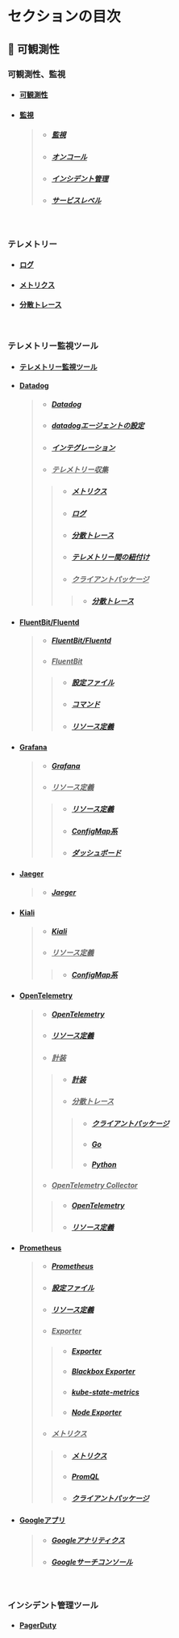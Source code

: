 
# セクションの目次

## 🔎 可観測性

### 可観測性、監視

* #### [︎可観測性](https://hiroki-it.github.io/tech-notebook/observability/observability.html)

* #### <u>監視</u>
  > * ##### [︎監視](https://hiroki-it.github.io/tech-notebook/observability/observability_monitoring.html)
  > * ##### [︎オンコール](https://hiroki-it.github.io/tech-notebook/observability/observability_monitoring_oncall.html)
  > * ##### [インシデント管理](https://hiroki-it.github.io/tech-notebook/observability/observability_monitoring_incident_management.html)
  > * ##### [︎サービスレベル](https://hiroki-it.github.io/tech-notebook/observability/observability_monitoring_service_level.html)

<br>

### テレメトリー

* #### [ログ](https://hiroki-it.github.io/tech-notebook/observability/observability_telemetry_log.html)

* #### [メトリクス](https://hiroki-it.github.io/tech-notebook/observability/observability_telemetry_metrics.html)

* #### [分散トレース](https://hiroki-it.github.io/tech-notebook/observability/observability_telemetry_trace.html)

<br>

### テレメトリー監視ツール

* #### [テレメトリー監視ツール](https://hiroki-it.github.io/tech-notebook/observability/observability_telemetry_tools.html)

* #### <u>Datadog</u>
  > * ##### [Datadog](https://hiroki-it.github.io/tech-notebook/observability/observability_telemetry_tools_datadog.html)
  > * ##### [︎datadogエージェントの設定](https://hiroki-it.github.io/tech-notebook/observability/observability_telemetry_tools_datadog_agent_conf.html)
  > * ##### [︎インテグレーション](https://hiroki-it.github.io/tech-notebook/observability/observability_telemetry_tools_datadog_integration.html)
  > * ##### <u>テレメトリー収集</u>
  > > * ##### [︎メトリクス](https://hiroki-it.github.io/tech-notebook/observability/observability_telemetry_tools_datadog_metrics.html)
  > > * ##### [︎ログ](https://hiroki-it.github.io/tech-notebook/observability/observability_telemetry_tools_datadog_log.html)
  > > * ##### [分散トレース](https://hiroki-it.github.io/tech-notebook/observability/observability_telemetry_tools_datadog_trace.html)
  > > * ##### [テレメトリー間の紐付け](https://hiroki-it.github.io/tech-notebook/observability/observability_telemetry_tools_datadog_telemetry_association.html)
  > > * ##### <u>クライアントパッケージ</u>
  > > > * ##### [分散トレース](https://hiroki-it.github.io/tech-notebook/observability/observability_telemetry_tools_datadog_client_package_trace.html)

* #### <u>FluentBit/Fluentd</u>
  > * ##### [FluentBit/Fluentd](https://hiroki-it.github.io/tech-notebook/observability/observability_telemetry_tools_fluentbit_fluentd.html)
  > * ##### <u>FluentBit</u>
  > > * ##### [設定ファイル](https://hiroki-it.github.io/tech-notebook/observability/observability_telemetry_tools_fluentbit_conf.html)
  > > * ##### [コマンド](https://hiroki-it.github.io/tech-notebook/observability/observability_telemetry_tools_fluentbit_command.html)
  > > * ##### [︎リソース定義](https://hiroki-it.github.io/tech-notebook/observability/observability_telemetry_tools_fluentbit_resource_definition.html)

* #### <u>Grafana</u>
  > * ##### [︎Grafana](https://hiroki-it.github.io/tech-notebook/observability/observability_telemetry_tools_grafana.html)
  > * ##### <u>リソース定義</u>
  > > * ##### [︎リソース定義](https://hiroki-it.github.io/tech-notebook/observability/observability_telemetry_tools_grafana_resource_definition.html)
  > > * ##### [ConfigMap系](https://hiroki-it.github.io/tech-notebook/observability/observability_telemetry_tools_grafana_resource_definition_configmap.html)
  > > * ##### [ダッシュボード](https://hiroki-it.github.io/tech-notebook/observability/observability_telemetry_tools_grafana_resource_definition_dashboard.html)

* #### <u>Jaeger</u>
  > * ##### [Jaeger](https://hiroki-it.github.io/tech-notebook/observability/observability_telemetry_tools_jaeger.html)

* #### <u>Kiali</u>
  > * ##### [︎Kiali](https://hiroki-it.github.io/tech-notebook/observability/observability_telemetry_tools_kiali.html)
  > * ##### <u>リソース定義</u>
  > > * ##### [ConfigMap系](https://hiroki-it.github.io/tech-notebook/observability/observability_telemetry_tools_kiali_resource_definition_configmap.html)

* #### <u>OpenTelemetry</u>
  > * ##### [OpenTelemetry](https://hiroki-it.github.io/tech-notebook/observability/observability_telemetry_tools_open_telemetry.html)
  > * ##### [リソース定義](https://hiroki-it.github.io/tech-notebook/observability/observability_telemetry_tools_open_telemetry_resource_definition.html)
  > * ##### <u>計装</u>
  > > * ##### [計装](https://hiroki-it.github.io/tech-notebook/observability/observability_telemetry_tools_open_telemetry_instrumentation.html)
  > > * ##### <u>分散トレース</u>
  > > > * ##### [クライアントパッケージ](https://hiroki-it.github.io/tech-notebook/observability/observability_telemetry_tools_open_telemetry_client_package_trace.html)
  > > > * ##### [Go](https://hiroki-it.github.io/tech-notebook/observability/observability_telemetry_tools_open_telemetry_client_package_trace_go.html)
  > > > * ##### [Python](https://hiroki-it.github.io/tech-notebook/observability/observability_telemetry_tools_open_telemetry_client_package_trace_python.html)
  > * ##### <u>OpenTelemetry Collector</u>
  > > * ##### [OpenTelemetry](https://hiroki-it.github.io/tech-notebook/observability/observability_telemetry_tools_open_telemetry_collector.html)
  > > * ##### [リソース定義](https://hiroki-it.github.io/tech-notebook/observability/observability_telemetry_tools_open_telemetry_collector_resource_definition.html)

* #### <u>Prometheus</u>
  > * ##### [︎Prometheus](https://hiroki-it.github.io/tech-notebook/observability/observability_telemetry_tools_prometheus.html)
  > * ##### [設定ファイル](https://hiroki-it.github.io/tech-notebook/observability/observability_telemetry_tools_prometheus_conf.html)
  > * ##### [︎リソース定義](https://hiroki-it.github.io/tech-notebook/observability/observability_telemetry_tools_prometheus_resource_definition.html)
  > * ##### <u>Exporter</u>
  > > * ##### [Exporter](https://hiroki-it.github.io/tech-notebook/observability/observability_telemetry_tools_prometheus_exporter.html)
  > > * ##### [Blackbox Exporter](https://hiroki-it.github.io/tech-notebook/observability/observability_telemetry_tools_prometheus_exporter_blackbox_exporter.html)
  > > * ##### [kube-state-metrics](https://hiroki-it.github.io/tech-notebook/observability/observability_telemetry_tools_prometheus_exporter_kube_state_metrics.html)
  > > * ##### [Node Exporter](https://hiroki-it.github.io/tech-notebook/observability/observability_telemetry_tools_prometheus_exporter_node_exporter.html)
  > * ##### <u>メトリクス</u>
  > > * ##### [メトリクス](https://hiroki-it.github.io/tech-notebook/observability/observability_telemetry_tools_prometheus_metrics.html)
  > > * ##### [︎PromQL](https://hiroki-it.github.io/tech-notebook/observability/observability_telemetry_tools_prometheus_metrics_promql.html)
  > > * ##### [クライアントパッケージ](https://hiroki-it.github.io/tech-notebook/observability/observability_telemetry_tools_prometheus_metrics_client_package.html)

* #### <u>Googleアプリ</u>
  > * ##### [︎Googleアナリティクス](https://hiroki-it.github.io/tech-notebook/observability/observability_telemetry_tools_google_analytics.html)
  > * ##### [︎Googleサーチコンソール](https://hiroki-it.github.io/tech-notebook/observability/observability_telemetry_tools_google_search_console.html)

<br>

### インシデント管理ツール

* #### [PagerDuty](https://hiroki-it.github.io/tech-notebook/observability/observability_incident_management_pagerduty.html)

<br>
